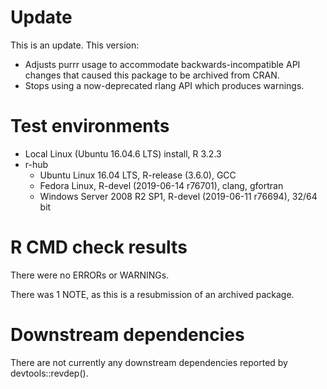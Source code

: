 # Update

This is an update.  This version:

* Adjusts purrr usage to accommodate backwards-incompatible API changes that
  caused this package to be archived from CRAN.
* Stops using a now-deprecated rlang API which produces warnings.


# Test environments

* Local Linux (Ubuntu 16.04.6 LTS) install, R 3.2.3
* r-hub
    - Ubuntu Linux 16.04 LTS, R-release (3.6.0), GCC
    - Fedora Linux, R-devel (2019-06-14 r76701), clang, gfortran
    - Windows Server 2008 R2 SP1, R-devel (2019-06-11 r76694), 32/64 bit


# R CMD check results

There were no ERRORs or WARNINGs. 

There was 1 NOTE, as this is a resubmission of an archived package.


# Downstream dependencies

There are not currently any downstream dependencies reported by
devtools::revdep().
